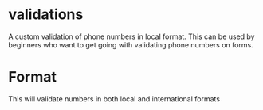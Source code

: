 # validations
A custom validation of phone numbers in local format. This can be used by beginners who want to get going with validating phone numbers on forms.

# Format
This will validate numbers in both local and international formats
